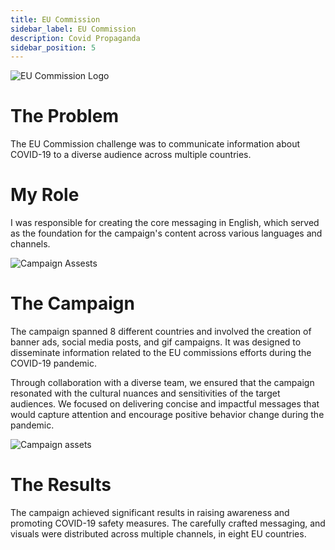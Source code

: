 ```yaml
---
title: EU Commission 
sidebar_label: EU Commission 
description: Covid Propaganda
sidebar_position: 5
---
```


![EU Commission Logo](/img/eu.png)

# The Problem

The EU Commission challenge was to communicate information about COVID-19 to a diverse audience across multiple countries.

# My Role

I was responsible for creating the core messaging in English, which served as the foundation for the campaign's content across various languages and channels.

![Campaign Assests](/img/eu2.png)

# The Campaign

The campaign spanned 8 different countries and involved the creation of banner ads, social media posts, and gif campaigns. It was designed to disseminate information related to the EU commissions efforts during the COVID-19 pandemic.

Through collaboration with a diverse team, we ensured that the campaign resonated with the cultural nuances and sensitivities of the target audiences. We focused on delivering concise and impactful messages that would capture attention and encourage positive behavior change during the pandemic.

![Campaign assets](/img/eu1.png)

# The Results

The campaign achieved significant results in raising awareness and promoting COVID-19 safety measures. The carefully crafted messaging, and visuals were distributed across multiple channels, in eight EU countries.
